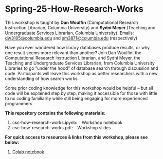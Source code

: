 # Spring-25-How-Research-Works

This workshop is taught by **Dan Woulfin** (Computational Research Instruction Librarian, Columbia University) and **Sydni Meyer** (Teaching and Undergraduate Services Librarian, Columbia University). 
Emails: dw3105@columbia.edu and sm3871@columbia.edu (respectively)

Have you ever wondered how library databases produce results, or why one result seems more relevant than another? Join Dan Woulfin, the Computational Research Instruction Librarian, and Sydni Meyer, the Teaching and Undergraduate Services Librarian, from Columbia University Libraries to go "under the hood" of database search through discussion and code. Participants will leave this workshop as better researchers with a new understanding of how search works.

Some prior coding knowledge for this workshop would be helpful – but all code will be explained step by step, making it accessible for those with little to no coding familiarity while still being engaging for more experienced programmers.


**This repository contains the following materials:**
  1. csc-how-research-works.ipynb: &ensp; Workshop notebook
  2. csc-how-research-works.pdf: &ensp; Workshop slides


**For quick access to resources & links from this workshop, please see below:**
  1. [Colab notebook](https://bit.ly/csc-search-wkshp-2025-03)
